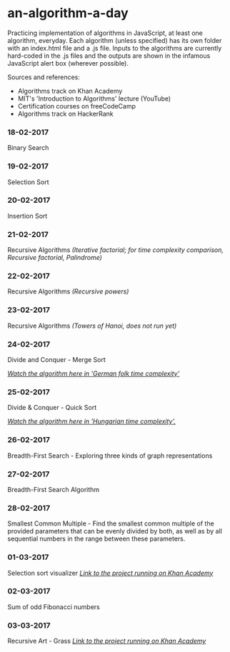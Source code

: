 # an-algorithm-a-day
Practicing implementation of algorithms in JavaScript, at least one algorithm, everyday. Each algorithm (unless specified) has its own folder with an index.html file and a <algorithmName>.js file. Inputs to the algorithms are currently hard-coded in the .js files and the outputs are shown in the infamous JavaScript alert box (wherever possible).

Sources and references:
- Algorithms track on Khan Academy
- MIT's 'Introduction to Algorithms' lecture (YouTube)
- Certification courses on freeCodeCamp
- Algorithms track on HackerRank  

### 18-02-2017
Binary Search

### 19-02-2017
Selection Sort

### 20-02-2017
Insertion Sort

### 21-02-2017
Recursive Algorithms *(Iterative factorial; for time complexity comparison, Recursive factorial, Palindrome)*

### 22-02-2017
Recursive Algorithms *(Recursive powers)*

### 23-02-2017
Recursive Algorithms *(Towers of Hanoi, does not run yet)*

### 24-02-2017
Divide and Conquer - Merge Sort

[*Watch the algorithm here in 'German folk time complexity'*](https://www.youtube.com/watch?v=XaqR3G_NVoo)

### 25-02-2017
Divide & Conquer - Quick Sort

[*Watch the algorithm here in 'Hungarian time complexity'.*](https://www.youtube.com/watch?v=ywWBy6J5gz8)

### 26-02-2017
Breadth-First Search - Exploring three kinds of graph representations

### 27-02-2017
Breadth-First Search Algorithm

### 28-02-2017
Smallest Common Multiple - Find the smallest common multiple of the provided parameters that can be evenly divided by both, as well as by all sequential numbers in the range between these parameters.

### 01-03-2017
Selection sort visualizer
[*Link to the project running on Khan Academy*](https://www.khanacademy.org/computer-science/selection-sort-visualizer/6537944009080832)

### 02-03-2017
Sum of odd Fibonacci numbers

### 03-03-2017
Recursive Art - Grass
[*Link to the project running on Khan Academy*](https://www.khanacademy.org/computer-science/spin-off-of-project-recursive-art/6130028902940672)
